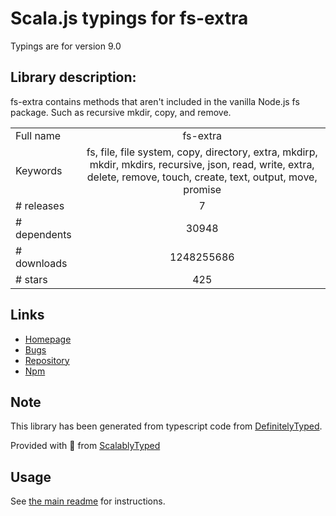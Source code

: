 
# Scala.js typings for fs-extra

Typings are for version 9.0

## Library description:
fs-extra contains methods that aren't included in the vanilla Node.js fs package. Such as recursive mkdir, copy, and remove.

|                    |                 |
| ------------------ | :-------------: |
| Full name          | fs-extra |
| Keywords           | fs, file, file system, copy, directory, extra, mkdirp, mkdir, mkdirs, recursive, json, read, write, extra, delete, remove, touch, create, text, output, move, promise |
| # releases         | 7 |
| # dependents       | 30948 |
| # downloads        | 1248255686 |
| # stars            | 425 |

## Links
- [Homepage](https://github.com/jprichardson/node-fs-extra)
- [Bugs](https://github.com/jprichardson/node-fs-extra/issues)
- [Repository](https://github.com/jprichardson/node-fs-extra)
- [Npm](https://www.npmjs.com/package/fs-extra)
    


## Note
This library has been generated from typescript code from [DefinitelyTyped](https://definitelytyped.org).

Provided with :purple_heart: from [ScalablyTyped](https://github.com/oyvindberg/ScalablyTyped)

## Usage
See [the main readme](../../readme.md) for instructions.


